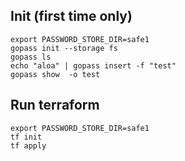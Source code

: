 
## Init (first time only)

```
export PASSWORD_STORE_DIR=safe1
gopass init --storage fs
gopass ls
echo "aloa" | gopass insert -f "test"
gopass show  -o test
```

## Run terraform

```
export PASSWORD_STORE_DIR=safe1
tf init
tf apply
```
